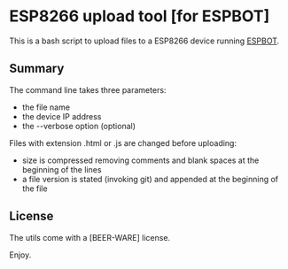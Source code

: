 # ESP8266 upload tool [for ESPBOT]

This is a bash script to upload files to a ESP8266 device running [ESPBOT](https://github.com/quackmore/espbot_2.0).

## Summary

The command line takes three parameters:
- the file name
- the device IP address
- the --verbose option (optional)

Files with extension .html or .js are changed before uploading:
- size is compressed removing comments and blank spaces at the beginning of the lines
- a file version is stated (invoking git) and appended at the beginning of the file

## License

The utils come with a [BEER-WARE] license.

Enjoy.

